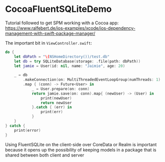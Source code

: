 # CocoaFluentSQLiteDemo

Tutorial followed to get SPM working with a Cocoa app:
https://www.ralfebert.de/ios-examples/xcode/ios-dependency-management-with-swift-package-manager/

The important bit in `ViewController.swift`:
```swift
do {
    let dbPath = "\(NSHomeDirectory())/test.db"
    let db = try SQLiteDatabase(storage: .file(path: dbPath))
    let jamie = User(id: nil, name: "Jaimie", age: 20)
    
    _ = db
        .makeConnection(on: MultiThreadedEventLoopGroup(numThreads: 1).next())
        .map { (conn) -> Future<User> in
            _ = User.prepare(on: conn)
            return jamie.save(on: conn).map{ (newUser) -> (User) in
                print(newUser)
                return newUser
            }.catch { (err) in
                print(err)
            }
    }
} catch {
    print(error)
}
```

Using FluentSQLite on the client-side over CoreData or Realm is important because it opens up the possibility of keeping models in a package that is shared between both client and server
